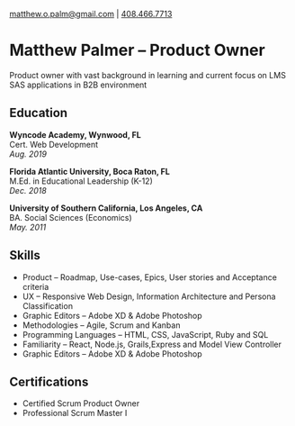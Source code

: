 [matthew.o.palm@gmail.com](mailto:matthew.o.palm@gmail.com) | 
[408.466.7713](tel:4084667713)

# Matthew Palmer &ndash; Product Owner

Product owner with vast background in learning and current focus on LMS SAS applications in B2B environment

## Education
**Wyncode Academy, Wynwood, FL**  
Cert. Web Development  
*Aug. 2019*  

**Florida Atlantic University, Boca Raton, FL**  
M.Ed. in Educational Leadership (K-12)   
*Dec. 2018*  

**University of Southern California, Los Angeles, CA**  
BA. Social Sciences (Economics)   
*May. 2011*  

## Skills
- Product &ndash; Roadmap, Use-cases, Epics, User stories and Acceptance criteria
- UX &ndash; Responsive Web Design, Information Architecture and Persona Classification
- Graphic Editors &ndash; Adobe XD & Adobe Photoshop
- Methodologies &ndash; Agile, Scrum and Kanban
- Programming Languages &ndash; HTML, CSS, JavaScript, Ruby and SQL
- Familiarity &ndash; React, Node.js, Grails,Express and Model View Controller
- Graphic Editors &ndash; Adobe XD & Adobe Photoshop

## Certifications
- Certified Scrum Product Owner
- Professional Scrum Master I
